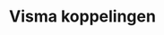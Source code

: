 ---
title: Visma koppelingen
key: visma
image: /images/@stock/Logos/visma-koppelingen.png
link_to: /koppelingen/visma
klass: boekhoud
layout: koppelingen
referral-url:

excerpt: Met onze Visma boekhoudkoppelingen is je administratie altijd op orde. Probeer nu! Bespaar veel tijd met onze Visma koppelingen en andere API koppelingen.
---